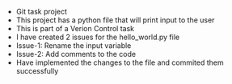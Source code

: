 - Git task project
- This project has a python file that will print input to the user
- This is part of a Verion Control task
- I have created 2 issues for the hello_world.py file 
- Issue-1: Rename the input variable
- Issue-2: Add comments to the code
- Have implemented the changes to the file and commited them successfully
